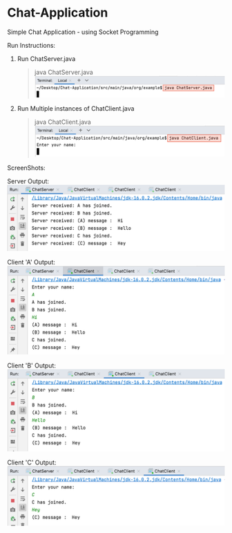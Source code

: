 # Chat-Application
Simple Chat Application - using Socket Programming 


Run Instructions:

1. Run ChatServer.java 
    > java ChatServer.java
    ![RunServer](images/RunServer.png)

2. Run Multiple instances of ChatClient.java
    > java ChatClient.java
    ![RunClients](images/RunClient.png)



ScreenShots: 

Server Output:
![ServerOutput](images/ServerOutput.png)

Client 'A' Output:
![ClientAOutput](images/ClientAOutput.png)

Client 'B' Output:
![ClientBOutput](images/ClientBOutput.png)

Client 'C' Output:
![ClientCOutput](images/ClientCOutput.png)




